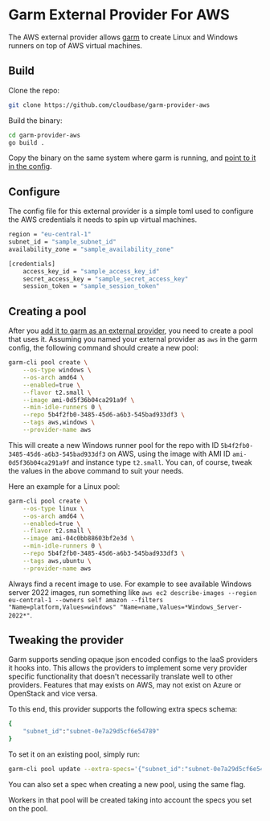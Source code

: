 # Garm External Provider For AWS

The AWS external provider allows [garm](https://github.com/cloudbase/garm) to create Linux and Windows runners on top of AWS virtual machines.

## Build

Clone the repo:

```bash
git clone https://github.com/cloudbase/garm-provider-aws
```

Build the binary:

```bash
cd garm-provider-aws
go build .
```

Copy the binary on the same system where garm is running, and [point to it in the config](https://github.com/cloudbase/garm/blob/main/doc/providers.md#the-external-provider).

## Configure

The config file for this external provider is a simple toml used to configure the AWS credentials it needs to spin up virtual machines.

```bash
region = "eu-central-1"
subnet_id = "sample_subnet_id"
availability_zone = "sample_availability_zone"

[credentials]
    access_key_id = "sample_access_key_id"
    secret_access_key = "sample_secret_access_key"
    session_token = "sample_session_token"
```

## Creating a pool

After you [add it to garm as an external provider](https://github.com/cloudbase/garm/blob/main/doc/providers.md#the-external-provider), you need to create a pool that uses it. Assuming you named your external provider as ```aws``` in the garm config, the following command should create a new pool:

```bash
garm-cli pool create \
    --os-type windows \
    --os-arch amd64 \
    --enabled=true \
    --flavor t2.small \
    --image ami-0d5f36b04ca291a9f \
    --min-idle-runners 0 \
    --repo 5b4f2fb0-3485-45d6-a6b3-545bad933df3 \
    --tags aws,windows \
    --provider-name aws
```

This will create a new Windows runner pool for the repo with ID `5b4f2fb0-3485-45d6-a6b3-545bad933df3` on AWS, using the image with AMI ID `ami-0d5f36b04ca291a9f` and instance type `t2.small`. You can, of course, tweak the values in the above command to suit your needs.

Here an example for a Linux pool:

```bash
garm-cli pool create \
    --os-type linux \
    --os-arch amd64 \
    --enabled=true \
    --flavor t2.small \
    --image ami-04c0bb88603bf2e3d \
    --min-idle-runners 0 \
    --repo 5b4f2fb0-3485-45d6-a6b3-545bad933df3 \
    --tags aws,ubuntu \
    --provider-name aws
```
Always find a recent image to use. For example to see available Windows server 2022 images, run something like `aws ec2 describe-images --region eu-central-1 --owners self amazon --filters "Name=platform,Values=windows" "Name=name,Values=*Windows_Server-2022*"`.

## Tweaking the provider

Garm supports sending opaque json encoded configs to the IaaS providers it hooks into. This allows the providers to implement some very provider specific functionality that doesn't necessarily translate well to other providers. Features that may exists on AWS, may not exist on Azure or OpenStack and vice versa.

To this end, this provider supports the following extra specs schema:

```bash
{
    "subnet_id":"subnet-0e7a29d5cf6e54789"
}
```

To set it on an existing pool, simply run:

```bash
garm-cli pool update --extra-specs='{"subnet_id":"subnet-0e7a29d5cf6e54789"}' <POOL_ID>
```

You can also set a spec when creating a new pool, using the same flag.

Workers in that pool will be created taking into account the specs you set on the pool.
